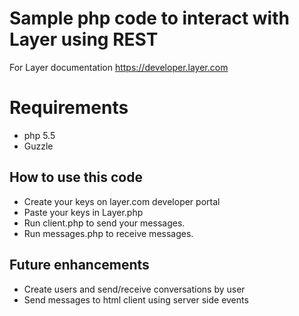# Sample php code to interact with Layer using REST 
For Layer documentation https://developer.layer.com

# Requirements
   * php 5.5
   * Guzzle
  
## How to use this code
   * Create your keys on layer.com developer portal
   * Paste your keys in Layer.php
   * Run client.php to send your messages.
   * Run messages.php to receive messages.

## Future enhancements
   * Create users and send/receive conversations by user
   * Send messages to html client using server side events